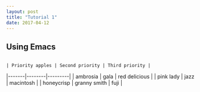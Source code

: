 ```yaml
---
layout: post
title: "Tutorial 1"
date: 2017-04-12
---
```



## Using Emacs
                                                                                                   | Priority apples | Second priority | Third priority |
|-------|--------|---------|
| ambrosia | gala | red delicious |
| pink lady | jazz | macintosh |
| honeycrisp | granny smith | fuji |
